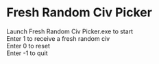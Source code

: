 # Fresh Random Civ Picker
Launch Fresh Random Civ Picker.exe to start  
Enter 1 to receive a fresh random civ  
Enter 0 to reset  
Enter -1 to quit  
